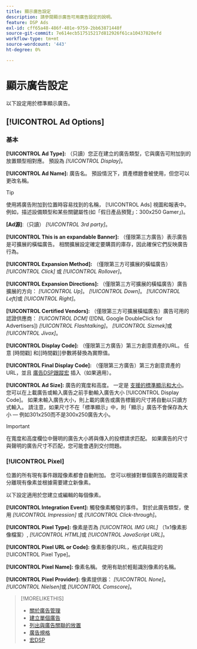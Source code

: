 ```yaml
---
title: 顯示廣告設定
description: 請參閱顯示廣告可用廣告設定的說明。
feature: DSP Ads
exl-id: cff65a48-486f-401e-9759-2bb63871448f
source-git-commit: 7e614ecb517515217d812926f61ca10437820efd
workflow-type: tm+mt
source-wordcount: '443'
ht-degree: 0%

---
```


# 顯示廣告設定

以下設定用於標準顯示廣告。

## [!UICONTROL Ad Options]

### 基本

**[!UICONTROL Ad Type]:** （只讀）您正在建立的廣告類型，它與廣告可附加到的放置類型相對應。 預設為 *[!UICONTROL Display]*。

**[!UICONTROL Ad Name]:** 廣告名。 預設情況下，資產標題會被使用，但您可以更改名稱。

>[!TIP]
>
> 使用將廣告附加到位置時容易找到的名稱， [!UICONTROL Ads] 視圖和報表中。 例如，描述設備類型和某些關鍵屬性(如「假日產品預覽」：300x250 Gamer」)。

**\[Ad源\]**:（只讀） *[!UICONTROL 3rd party]*。

**[!UICONTROL This is an expandable Banner]:** （僅限第三方廣告）表示廣告是可擴展的橫幅廣告。 相關擴展設定確定要購買的庫存，因此確保它們反映廣告行為。

**[!UICONTROL Expansion Method]:** （僅限第三方可擴展的橫幅廣告） *[!UICONTROL Click]* 或 *[!UICONTROL Rollover]*。

**[!UICONTROL Expansion Directions]:** （僅限第三方可擴展的橫幅廣告）廣告擴展的方向： *[!UICONTROL Up]*。 *[!UICONTROL Down]*。 *[!UICONTROL Left]*&#x200B;或 *[!UICONTROL Right]*。

**[!UICONTROL Certified Vendors]:** （僅限第三方可擴展橫幅廣告）廣告可用的認證供應商： *[!UICONTROL DCM]* ([!DNL Google DoubleClick for Advertisers]) *[!UICONTROL Flashtalking]*。 *[!UICONTROL Sizmek]*&#x200B;或 *[!UICONTROL Jivox]*。

**[!UICONTROL Display Code]:** （僅限第三方廣告）第三方創意資產的URL。 任意 [時間戳] 和[[時間戳]]參數將替換為實際值。

**[!UICONTROL Final Display Code]:** （僅限第三方廣告）第三方創意資產的URL，並且 [廣告DSP跟蹤宏](/help/dsp/campaign-management/macros.md) 插入（如果適用）。

**[!UICONTROL Ad Size]:** 廣告的寬度和高度。 一定是 [支援的標準顯示和大小](ad-specs.md)。 您可以在上載廣告或輸入廣告之前手動輸入廣告大小 [!UICONTROL Display Code]。 如果未輸入廣告大小，則上載的廣告或廣告標籤的尺寸將自動以只讀方式輸入。 請注意，如果尺寸不在「標準顯示」中，則「顯示」廣告不會保存為大小 — 例如301x250而不是300x250廣告大小。

>[!IMPORTANT]
>
> 在寬度和高度欄位中聲明的廣告大小將與傳入的投標請求匹配。 如果廣告的尺寸與聲明的廣告尺寸不匹配，您可能會遇到交付問題。

### [!UICONTROL Pixel]

位置的所有現有事件跟蹤像素都會自動附加。 您可以根據對單個廣告的跟蹤需求分離現有像素並根據需要建立新像素。

以下設定適用於您建立或編輯的每個像素。

**[!UICONTROL Integration Event]:** 觸發像素觸發的事件。 對於此廣告類型，使用 *[!UICONTROL Impression]* 或 *[!UICONTROL Click-through]*。

**[!UICONTROL Pixel Type]:** 像素是否為 *[!UICONTROL IMG URL]* （1x1像素影像檔案）, *[!UICONTROL HTML]*&#x200B;或 *[!UICONTROL JavaScript URL]*。

**[!UICONTROL Pixel URL or Code]:** 像素影像的URL，格式與指定的 [!UICONTROL Pixel Type]。

**[!UICONTROL Pixel Name]:** 像素名稱。 使用有助於輕鬆識別像素的名稱。

**[!UICONTROL Pixel Provider]:** 像素提供器： *[!UICONTROL None]*。 *[!UICONTROL Nielsen]*&#x200B;或 *[!UICONTROL Comscore]*。

>[!MORELIKETHIS]
>
>* [關於廣告管理](ad-about.md)
>* [建立單個廣告](ad-create.md)
>* [列出與廣告關聯的放置](ad-list-placements.md)
>* [廣告規格](ad-specs.md)
>* [宏DSP](/help/dsp/campaign-management/macros.md)

